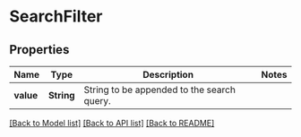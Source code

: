 # SearchFilter

## Properties
Name | Type | Description | Notes
------------ | ------------- | ------------- | -------------
**value** | **String** | String to be appended to the search query. | 

[[Back to Model list]](../README.md#documentation-for-models) [[Back to API list]](../README.md#documentation-for-api-endpoints) [[Back to README]](../README.md)


